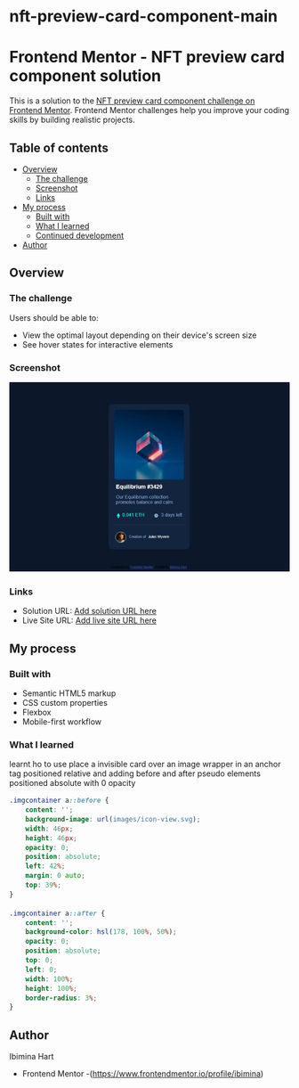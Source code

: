 # nft-preview-card-component-main
# Frontend Mentor - NFT preview card component solution

This is a solution to the [NFT preview card component challenge on Frontend Mentor](https://www.frontendmentor.io/challenges/nft-preview-card-component-SbdUL_w0U). Frontend Mentor challenges help you improve your coding skills by building realistic projects. 

## Table of contents

- [Overview](#overview)
  - [The challenge](#the-challenge)
  - [Screenshot](#screenshot)
  - [Links](#links)
- [My process](#my-process)
  - [Built with](#built-with)
  - [What I learned](#what-i-learned)
  - [Continued development](#continued-development)
- [Author](#author)



## Overview

### The challenge

Users should be able to:

- View the optimal layout depending on their device's screen size
- See hover states for interactive elements

### Screenshot

![This is an image](design/screenshot.jpeg)


### Links

- Solution URL: [Add solution URL here](https://github.com/ibimina/nft-preview-card-component-main)
- Live Site URL: [Add live site URL here](https://your-live-site-url.com)

## My process

### Built with

- Semantic HTML5 markup
- CSS custom properties
- Flexbox
- Mobile-first workflow


### What I learned

learnt ho to use place a invisible card over an image wrapper in an anchor tag positioned relative and adding before and after pseudo elements positioned absolute with 0 opacity

```css
.imgcontainer a::before {
    content: '';
    background-image: url(images/icon-view.svg);
    width: 46px;
    height: 46px;
    opacity: 0;
    position: absolute;
    left: 42%;
    margin: 0 auto;
    top: 39%;
}

.imgcontainer a::after {
    content: '';
    background-color: hsl(178, 100%, 50%);
    opacity: 0;
    position: absolute;
    top: 0;
    left: 0;
    width: 100%;
    height: 100%;
    border-radius: 3%;
}
```


## Author

Ibimina Hart
- Frontend Mentor -(https://www.frontendmentor.io/profile/ibimina)


